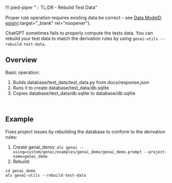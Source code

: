 !!! pied-piper ":bulb: TL;DR - Rebuild Test Data"

Proper rule operation requires existing data be correct - see [Data ModelD esign](Data-Model-Design){:target="_blank" rel="noopener"}.

ChatGPT sometimes fails to properly compute the tests data.  You can rebuild your test data to match the derivation rules by using `genai-utils --rebuild-test-data`.


## Overview
Basic operation:

1. Builds database/test_data/test_data.py from docs/response.json
2. Runs it to create database/test_data/db.sqlite
3. Copies database/test_data/db.sqlite to database/db.sqlite

&nbsp;

## Example

Fixes project issues by rebuilding the database to conform to the derivation rules:

1. Create genai_demo: `als genai --using=system/genai/examples/genai_demo/genai_demo.prompt --project-name=genai_demo`
2. Rebuild:
```
cd genai_demo
als genai-utils --rebuild-test-data
```

&nbsp;

